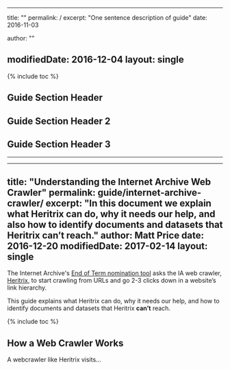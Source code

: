 <!-- Please use the template below when creating a guide. All fields should be in YAML frontmatter -->

---
title: "<Guide Name>"
permalink: <Guide Name>/
excerpt: "One sentence description of guide"
date: 2016-11-03
<!-- Author Name is optional-->
author: "<Author Name>"
<!-- modifiedDate is optional, should only be added if there is an update to the guide  -->
modifiedDate: 2016-12-04
layout: single
---

<!-- Do not need a title because it is added in the frontmatter -->

<!--Include brief, optional intro for the guide here.-->

<!-- This will add a Table of Contents -->
{% include toc %}


## Guide Section Header
<!-- Include section content here -->

## Guide Section Header 2
<!-- Include section content here -->

## Guide Section Header 3
<!-- Include section content here -->


------------------------------------------------------------


<!--Below is a example guide -->

---
title: "Understanding the Internet Archive Web Crawler"
permalink: guide/internet-archive-crawler/
excerpt: "In this document we explain what Heritrix can do, why it needs our help, and also how to identify documents and datasets that Heritrix can’t reach."
author: Matt Price
date: 2016-12-20
modifiedDate: 2017-02-14
layout: single
---

The Internet Archive's [End of Term nomination tool](http://digital2.library.unt.edu/nomination/eth2016/) asks the IA web crawler, [Heritrix](http://crawler.archive.org/), to start crawling from URLs and go 2-3 clicks down in a website’s link hierarchy.

This guide explains what Heritrix can do, why it needs our help, and how to identify documents and datasets that Heritrix **can’t** reach.

{% include toc %}

## How a Web Crawler Works
A webcrawler like Heritrix visits...
